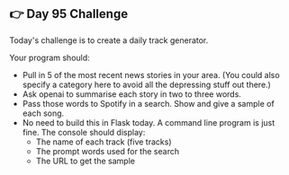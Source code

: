 ## 👉 Day 95 Challenge
Today's challenge is to create a daily track generator.

Your program should:

- Pull in 5 of the most recent news stories in your area. (You could also specify a category here to avoid all the depressing stuff out there.)
- Ask openai to summarise each story in two to three words.
- Pass those words to Spotify in a search. Show and give a sample of each song.
- No need to build this in Flask today. A command line program is just fine. The console should display:
    - The name of each track (five tracks)
    - The prompt words used for the search
    - The URL to get the sample
